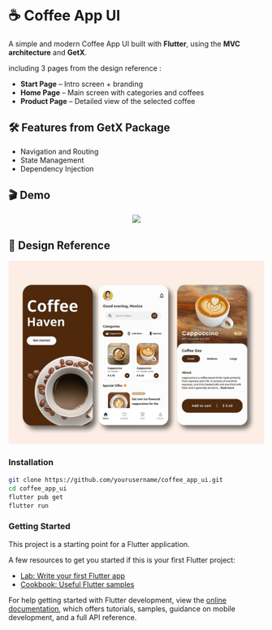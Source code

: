 # ☕ Coffee App UI

A simple and modern Coffee App UI built with **Flutter**, using the **MVC architecture** and **GetX**.

including 3 pages from the design reference :
- **Start Page** – Intro screen + branding
- **Home Page** – Main screen with categories and coffees
- **Product Page** – Detailed view of the selected coffee


## 🛠️ Features from GetX Package

- Navigation and Routing  
- State Management 
- Dependency Injection


## 🎬 Demo
<p align="center">
  <img src="demo/Coffee_App_Demo.gif" width="700"/>
</p>


## 🎨 Design Reference
<p align="center">
  <img src="assets/design/design-reference.jpg" width="700"/>
</p>


### Installation
```bash
git clone https://github.com/yourusername/coffee_app_ui.git
cd coffee_app_ui
flutter pub get
flutter run
```

### Getting Started

This project is a starting point for a Flutter application.

A few resources to get you started if this is your first Flutter project:

- [Lab: Write your first Flutter app](https://docs.flutter.dev/get-started/codelab)
- [Cookbook: Useful Flutter samples](https://docs.flutter.dev/cookbook)

For help getting started with Flutter development, view the
[online documentation](https://docs.flutter.dev/), which offers tutorials,
samples, guidance on mobile development, and a full API reference.